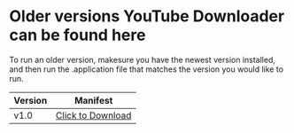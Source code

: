 # Older versions YouTube Downloader can be found here
To run an older version, makesure you have the newest version installed, and then run the .application file that matches the version you would like to run.

| Version | Manifest |
|---------|----------|
| v1.0 | <a href="https://raw.githubusercontent.com/erwijet/YouTube-Downloader/master/publish/Application%20Files/YouTube%20Downloader_1_0_0_0/YouTube%20Downloader.application" download>Click to Download</a>|
